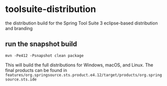 # toolsuite-distribution
the distribution build for the Spring Tool Suite 3 eclipse-based distribution and branding

## run the snapshot build

`mvn -Pe412 -Psnapshot clean package`

This will build the full distributions for Windows, macOS, and Linux. The final products can be found in `features/org.springsource.sts.product.e4.12/target/products/org.springsource.sts.ide`
